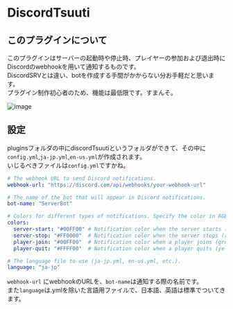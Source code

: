 # DiscordTsuuti
## このプラグインについて
このプラグインはサーバーの起動時や停止時、プレイヤーの参加および退出時にDiscordのwebhookを用いて通知するものです。  
DiscordSRVとは違い、botを作成する手間がかからない分お手軽だと思います。  
プラグイン制作初心者のため、機能は最低限です。すまんそ。  

![image](https://github.com/user-attachments/assets/3f850cdd-1e35-4709-b469-8dadff41f60a)


## 設定
pluginsフォルダの中にdiscordTsuutiというフォルダができて、その中に`config.yml`,`ja-jp.yml`,`en-us.yml`が作成されます。  
いじるべきファイルは`config.yml`ですかね。  
```yaml:config.yml
# The webhook URL to send Discord notifications.
webhook-url: "https://discord.com/api/webhooks/your-webhook-url"

# The name of the bot that will appear in Discord notifications.
bot-name: "ServerBot"

# Colors for different types of notifications. Specify the color in RGB hex format.
colors:
  server-start: "#00FF00" # Notification color when the server starts (green).
  server-stop: "#FF0000"  # Notification color when the server stops (red).
  player-join: "#00FF00"  # Notification color when a player joins (green).
  player-quit: "#FFFF00"  # Notification color when a player quits (yellow).

# The language file to use (ja-jp.yml, en-us.yml, etc.).
language: "ja-jp"
```

`webhook-url` にwebhookのURLを、`bot-name`は通知する際の名前です。  
また`language`は.ymlを除いた言語用ファイルで、日本語、英語は標準でついてきます。
